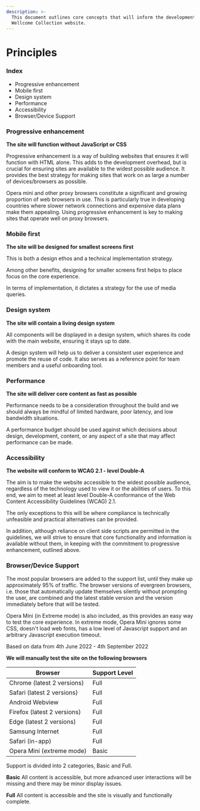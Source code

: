 ```yaml
---
description: >-
  This document outlines core concepts that will inform the development of the
  Wellcome Collection website.
---
```


# Principles

### Index

* Progressive enhancement
* Mobile first
* Design system
* Performance
* Accessibility
* Browser/Device Support

### Progressive enhancement

**The site will function without JavaScript or CSS**

Progressive enhancement is a way of building websites that ensures it will function with HTML alone. This adds to the development overhead, but is crucial for ensuring sites are available to the widest possible audience. It provides the best strategy for making sites that work on as large a number of devices/browsers as possible.

Opera mini and other proxy browsers constitute a significant and growing proportion of web browsers in use. This is particularly true in developing countries where slower network connections and expensive data plans make them appealing. Using progressive enhancement is key to making sites that operate well on proxy browsers.

### Mobile first

**The site will be designed for smallest screens first**

This is both a design ethos and a technical implementation strategy.

Among other benefits, designing for smaller screens first helps to place focus on the core experience.

In terms of implementation, it dictates a strategy for the use of media queries.

### Design system

**The site will contain a living design system**

All components will be displayed in a design system, which shares its code with the main website, ensuring it stays up to date.

A design system will help us to deliver a consistent user experience and promote the reuse of code. It also serves as a reference point for team members and a useful onboarding tool.

### Performance

**The site will deliver core content as fast as possible**

Performance needs to be a consideration throughout the build and we should always be mindful of limited hardware, poor latency, and low bandwidth situations.

A performance budget should be used against which decisions about design, development, content, or any aspect of a site that may affect performance can be made.

### Accessibility

**The website will conform to WCAG 2.1 - level Double-A**

The aim is to make the website accessible to the widest possible audience, regardless of the technology used to view it or the abilities of users. To this end, we aim to meet at least level Double-A conformance of the Web Content Accessibility Guidelines (WCAG) 2.1.

The only exceptions to this will be where compliance is technically unfeasible and practical alternatives can be provided.

In addition, although reliance on client side scripts are permitted in the guidelines, we will strive to ensure that core functionality and information is available without them, in keeping with the commitment to progressive enhancement, outlined above.

### Browser/Device Support

The most popular browsers are added to the support list, until they make up approximately 95% of traffic. The browser versions of evergreen browsers, i.e. those that automatically update themselves silently without prompting the user, are combined and the latest stable version and the version immediately before that will be tested.

Opera Mini (in Extreme mode) is also included, as this provides an easy way to test the core experience. In extreme mode, Opera Mini ignores some CSS, doesn't load web fonts, has a low level of Javascript support and an arbitrary Javascript execution timeout.

Based on data from 4th June 2022 - 4th September 2022

**We will manually test the site on the following browsers**

| Browser                     | Support Level |
| --------------------------- | ------------- |
| Chrome (latest 2 versions)  | Full          |
| Safari (latest 2 versions)  | Full          |
| Android Webview             | Full          |
| Firefox (latest 2 versions) | Full          |
| Edge (latest 2 versions)    | Full          |
| Samsung Internet            | Full          |
| Safari (in-app)             | Full          |
| Opera Mini (extreme mode)   | Basic         |

Support is divided into 2 categories, Basic and Full.

**Basic** All content is accessible, but more advanced user interactions will be missing and there may be minor display issues.

**Full** All content is accessible and the site is visually and functionally complete.

